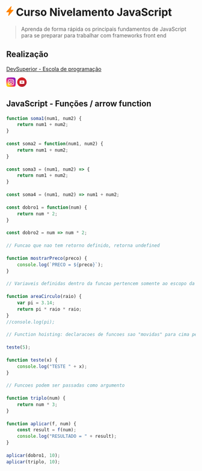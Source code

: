 # ![DevSuperior logo](https://raw.githubusercontent.com/devsuperior/bds-assets/main/ds/devsuperior-logo-small.png) Curso Nivelamento JavaScript
>  Aprenda de forma rápida os principais fundamentos de JavaScript para se preparar para trabalhar com frameworks front end

## Realização
[DevSuperior - Escola de programação](https://devsuperior.com.br)

[![DevSuperior no Instagram](https://raw.githubusercontent.com/devsuperior/bds-assets/main/ds/ig-icon.png)](https://instagram.com/devsuperior.ig)
[![DevSuperior no Youtube](https://raw.githubusercontent.com/devsuperior/bds-assets/main/ds/yt-icon.png)](https://youtube.com/devsuperior)

## JavaScript - Funções / arrow function

```javascript
function soma1(num1, num2) {
    return num1 + num2;
}

const soma2 = function(num1, num2) {
    return num1 + num2; 
}

const soma3 = (num1, num2) => {
    return num1 + num2; 
}

const soma4 = (num1, num2) => num1 + num2; 

const dobro1 = function(num) {
    return num * 2;
}

const dobro2 = num => num * 2;

// Funcao que nao tem retorno definido, retorna undefined

function mostrarPreco(preco) {
    console.log(`PRECO = ${preco}`);
}

// Variaveis definidas dentro da funcao pertencem somente ao escopo da funcao

function areaCirculo(raio) {
    var pi = 3.14;
    return pi * raio * raio;
}
//console.log(pi);

// Function hoisting: declaracoes de funcoes sao "movidas" para cima pelo motor do JavaScript

teste(5);

function teste(x) {
    console.log("TESTE " + x);
}

// Funcoes podem ser passadas como argumento

function triplo(num) {
    return num * 3;
}

function aplicar(f, num) {
    const result = f(num);
    console.log("RESULTADO = " + result);
}

aplicar(dobro1, 10);
aplicar(triplo, 10);
```
